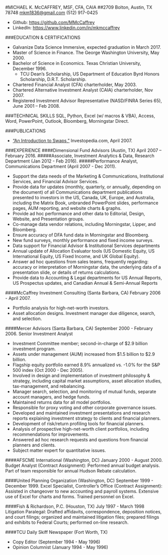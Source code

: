 #MICHAEL K. McCAFFREY, MSF, CFA, CAIA
##2709 Bolton, Austin, TX 78748  mkm1836@gmail.com  (512) 917-0425  
* Github: https://github.com/MMcCaffrey  
* LinkedIn: https://www.linkedin.com/in/mkmccaffrey  

###EDUCATION & CERTIFICATIONS
* Galvanize Data Science Immersive, expected graduation in March 2017.
* Master of Science in Finance. The George Washington University, May 2000.  
* Bachelor of Science in Economics. Texas Christian University, December 1996.  
	* TCU Dean’s Scholarship, US Department of Education Byrd Honors Scholarship, D.R.T. Scholarship.  
* Chartered Financial Analyst (CFA) charterholder, May 2003.  
* Chartered Alternative Investment Analyst (CAIA) charterholder, Nov 2007.
* Registered Investment Advisor Representative (NASD/FINRA Series 65), June 2001 – Feb 2008.

###TECHNICAL SKILLS
SQL, Python, Excel (w/ macros & VBA), Access, Word, PowerPoint, Outlook, Bloomberg, Morningstar Direct.

###PUBLICATIONS
* [“An Introduction to Swaps,”](http://www.investopedia.com/articles/optioninvestor/07/swaps.asp) Investopedia.com, April 2007. 

###EXPERIENCE
####Dimensional Fund Advisors (Austin, TX) April 2007 – February 2016.
#####Associate, Investment Analytics & Data, Research Department (Jan 2012 - Feb 2016).
#####Performance Analyst, Communications Department (April 2007 - Dec 2011).
* Support the data needs of the Marketing & Communications, Institutional Services, and Financial Advisor Services.
* Provide data for updates (monthly, quarterly, or annually, depending on the document) of all Communications department publications presented to investors in the US, Canada, UK, Europe, and Australia, including the Matrix Book, unbranded PowerPoint slides, performance pages, AUM reporting, and website charts & graphs.
* Provide ad hoc performance and other data to Editorial, Design, Website, and Presentation groups.
* Co-manage data vendor relations, including Morningstar, Lipper, and Bloomberg.
* Ensure accuracy of DFA fund data in Morningstar and Bloomberg.
* New fund surveys, monthly performance and fixed income surveys.
* Data support for Financial Advisor & Institutional Services departments
* Annual update of Allocation Evaluator tools (US Domestic Equity, US International Equity, US Fixed Income, and UK Global Equity).
* Answer ad hoc questions from sales teams, frequently regarding: accuracy or interpretation of Morningstar data, the underlying data of a presentation slide, or details of returns calculations.
* Provide data to Accounting & Legal departments for US Annual Reports, US Prospectus updates, and Canadian Annual & Semi-Annual Reports

####McCaffrey Investment Consulting (Santa Barbara, CA) February 2006 - April 2007.
* Portfolio analysis for high-net-worth investors.
* Asset allocation designs. Investment manager due diligence, search, and selection.

####Mercer Advisors (Santa Barbara, CA) September 2000 - February 2006.
Senior Investment Analyst
* Investment Committee member; second-in-charge of $2.9 billion investment program.
* Assets under management (AUM) increased from $1.5 billion to $2.9 billion.
* Flagship equity portfolio earned 8.9% annualized vs. -1.0% for the S&P 500 index (Oct 2000 - Dec 2005).
* Involved in design and implementation of investment philosophy & strategy, including capital market assumptions, asset allocation studies, tax-management, and rebalancing.
* Manager search, selection, and monitoring of mutual funds, separate account managers, and hedge funds. 
* Maintained returns data for all model portfolios.
* Responsible for proxy voting and other corporate governance issues.
* Developed and maintained investment presentations and research reports explaining investment strategy to clients and financial planners.
* Development of risk/return profiling tools for financial planners.
* Analysis of prospective high-net-worth client portfolios, including recommendations for improvements.
* Answered ad hoc research requests and questions from financial planners and clients.
* Subject matter expert for quantitative issues.

####AFSCME International (Washington, DC) January 2000 - August 2000.
Budget Analyst (Contract Assignment):  Performed annual budget analysis. Part of team responsible for annual Hudson Rebate calculation.

####United Planning Organization (Washington, DC) September 1999 - December 1999.
Excel Specialist, Controller’s Office (Contract Assignment): Assisted in changeover to new accounting and payroll systems. Extensive use of Excel for charts and forms. Trained personnel on Excel.

####Fish & Richardson, P.C. (Houston, TX) July 1997 - March 1998  
Litigation Paralegal:  Drafted affidavits, correspondence, deposition notices, and court filings; organized and maintained litigation files; prepared filings and exhibits to Federal Courts; performed on-line research.
	
####TCU Daily Skiff Newspaper (Fort Worth, TX)  
* Copy Editor (September 1994 - May 1996)  
* Opinion Columnist (January 1994 - May 1996)  


